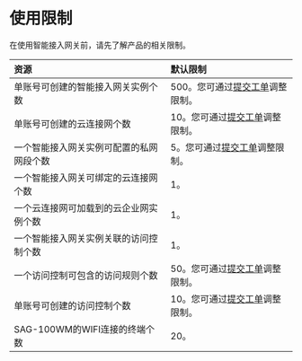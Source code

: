 # 使用限制

在使用智能接入网关前，请先了解产品的相关限制。

|资源|默认限制|
|:-|:---|
|单账号可创建的智能接入网关实例个数|500。您可通过[提交工单](https://workorder.console.aliyun.com/console.htm?spm=a2c8b.12571063.0.0.6c3a1f74GNUcri#/ticket/add?productCode=smartag&commonQuestionId=3317&isSmart=true)调整限制。|
|单账号可创建的云连接网个数|10。您可通过[提交工单](https://workorder.console.aliyun.com/console.htm?spm=a2c8b.12571063.0.0.6c3a1f74GNUcri#/ticket/add?productCode=smartag&commonQuestionId=3317&isSmart=true)调整限制。|
|一个智能接入网关实例可配置的私网网段个数|5。您可通过[提交工单](https://workorder.console.aliyun.com/console.htm?spm=a2c8b.12571063.0.0.6c3a1f74GNUcri#/ticket/add?productCode=smartag&commonQuestionId=3317&isSmart=true)调整限制。|
|一个智能接入网关可绑定的云连接网个数|1。|
|一个云连接网可加载到的云企业网实例个数|1。|
|一个智能接入网关实例关联的访问控制个数|1。|
|一个访问控制可包含的访问规则个数|50。您可通过[提交工单](https://workorder.console.aliyun.com/console.htm?spm=a2c8b.12571063.0.0.6c3a1f74GNUcri#/ticket/add?productCode=smartag&commonQuestionId=3317&isSmart=true)调整限制。|
|单账号可创建的访问控制个数|10。您可通过[提交工单](https://workorder.console.aliyun.com/console.htm?spm=a2c8b.12571063.0.0.6c3a1f74GNUcri#/ticket/add?productCode=smartag&commonQuestionId=3317&isSmart=true)调整限制。|
|SAG-100WM的WIFI连接的终端个数|20。|

